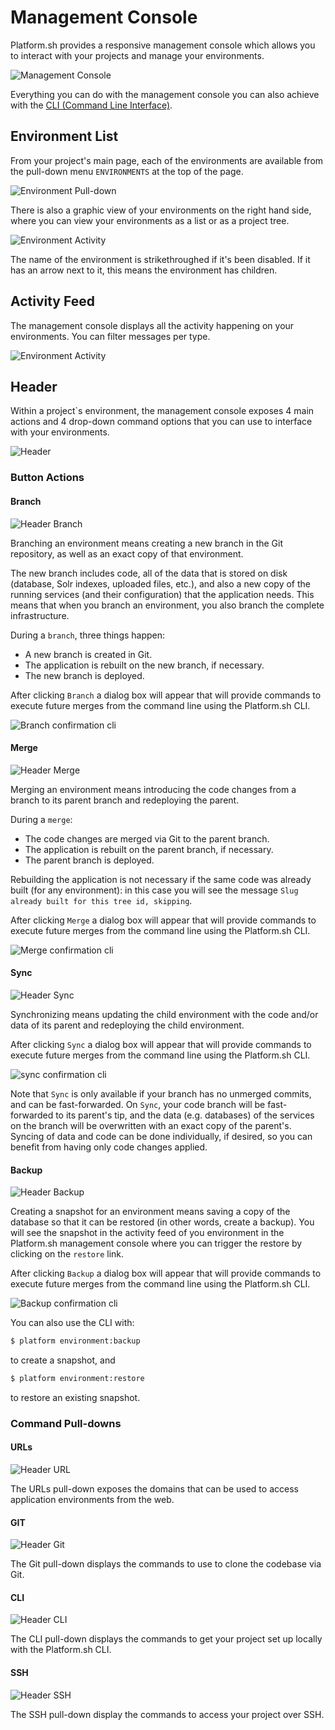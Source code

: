 # Management Console

Platform.sh provides a responsive management console which allows you to interact with your projects and manage your environments. 

![Management Console](/images/mgmt-console/project.png)

Everything you can do with the management console you can also achieve with the  [CLI (Command Line Interface)](/gettingstarted/cli.md).

## Environment List

From your project's main page, each of the environments are available from the pull-down menu `ENVIRONMENTS` at the top of the page. 

![Environment Pull-down](/images/to-replace/env-pulldown.png)

There is also a graphic view of your environments on the right hand side, where you can view your environments as a list or as a project tree. 

![Environment Activity](/images/mgmt-console/environments.png)

The name of the environment is strikethroughed if it's been disabled. If it has an arrow next to it, this means the environment has children.

## Activity Feed

The management console displays all the activity happening on your environments. You can filter messages per type.

![Environment Activity](/images/mgmt-console/activity.png)


## Header

Within a project`s environment, the management console exposes 4 main actions and 4 drop-down command options that you can use to interface with your environments. 

![Header](/images/mgmt-console/header-new.png)

### Button Actions

#### Branch

![Header Branch](/images/mgmt-console/header-branch.png)

Branching an environment means creating a new branch in the Git repository, as well as an exact copy of that environment.

The new branch includes code, all of the data that is stored on disk (database, Solr indexes, uploaded files, etc.), and also a new copy of the running services (and their configuration) that the application needs. This means that when you branch an environment, you also branch the complete infrastructure.

During a `branch`, three things happen:

* A new branch is created in Git.
* The application is rebuilt on the new branch, if necessary.
* The new branch is deployed.

After clicking `Branch` a dialog box will appear that will provide commands to execute future merges from the command line using the Platform.sh CLI.

![Branch confirmation cli](/images/mgmt-console/header-branch-box.png)

#### Merge

![Header Merge](/images/mgmt-console/header-merge.png)

Merging an environment means introducing the code changes from a branch to its parent branch and redeploying the parent.

During a `merge`:

* The code changes are merged via Git to the parent branch.
* The application is rebuilt on the parent branch, if necessary.
* The parent branch is deployed.

Rebuilding the application is not necessary if the same code was already built (for any environment): in this case you will see the message ``Slug already built for this tree id, skipping``.

After clicking `Merge` a dialog box will appear that will provide commands to execute future merges from the command line using the Platform.sh CLI.

![Merge confirmation cli](/images/mgmt-console/header-merge-box.png)

#### Sync

![Header Sync](/images/mgmt-console/header-sync.png)

Synchronizing means updating the child environment with the code and/or data of its parent and redeploying the child environment.

After clicking `Sync` a dialog box will appear that will provide commands to execute future merges from the command line using the Platform.sh CLI.

![sync confirmation cli](/images/mgmt-console/header-sync-box.png)

Note that `Sync` is only available if your branch has no unmerged commits, and can be fast-forwarded. On `Sync`, your code branch will be fast-forwarded to its parent's tip, and the data (e.g. databases) of the services on the branch will be overwritten with an exact copy of the parent's. Syncing of data and code can be done individually, if desired, so you can benefit from having only code changes applied.

#### Backup

![Header Backup](/images/mgmt-console/header-backup.png)

Creating a snapshot for an environment means saving a copy of the database so that it can be restored (in other words, create a backup). You will see the snapshot in the activity feed of you environment in the Platform.sh management console where you can trigger the restore by
clicking on the `restore` link.

After clicking `Backup` a dialog box will appear that will provide commands to execute future merges from the command line using the Platform.sh CLI.

![Backup confirmation cli](/images/mgmt-console/header-backup-box.png)

You can also use the CLI with:

```bash
$ platform environment:backup
```

to create a snapshot, and

```bash
$ platform environment:restore
```

to restore an existing snapshot.

### Command Pull-downs

#### URLs

![Header URL](/images/mgmt-console/header-urls.png)

The URLs pull-down exposes the domains that can be used to access application environments from the web.

#### GIT

![Header Git](/images/mgmt-console/header-git.png)

The Git pull-down displays the commands to use to clone the codebase via Git.

#### CLI

![Header CLI](/images/mgmt-console/header-cli.png)

The CLI pull-down displays the commands to get your project set up locally with the Platform.sh CLI.

#### SSH

![Header SSH](/images/mgmt-console/header-ssh.png)

The SSH pull-down display the commands to access your project over SSH.
